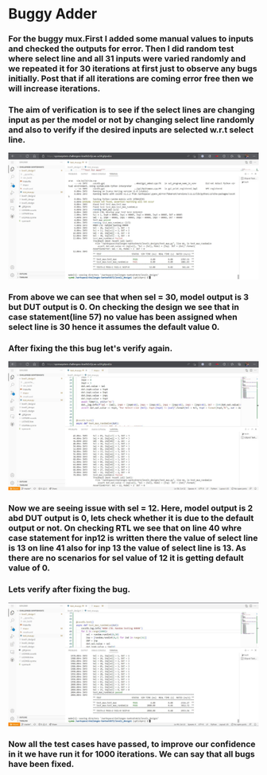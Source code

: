 # Buggy Adder
### For the buggy mux.First I added some manual values to inputs and checked the outputs for error. Then I did random test where select line and all 31 inputs were varied randomly and we repeated it for 30 iterations at first just to observe any bugs initially. Post that if all iterations are coming error free then we will increase iterations.
### The aim of verification is to see if the select lines are changing input as per the model or not by changing select line randomly and also to verify if the desired inputs are selected w.r.t select line. 
![](https://github.com/vyomasystems-lab/challenges-Santosh3672/blob/master/level1_design1/Pic1.JPG)
### From above we can see that when sel = 30, model output is 3 but DUT output is 0. On checking the design we see that in case statement(line 57) no value has been assigned when select line is 30 hence it assumes the default value 0.
### After fixing the this bug let's verify again.
![](https://github.com/vyomasystems-lab/challenges-Santosh3672/blob/master/level1_design1/Pic2.JPG)
### Now we are seeing issue with sel =  12. Here, model output is 2 abd DUT output is 0, lets check whether it is due to the default output or not. On checking RTL we see that on line 40 whre case statement for inp12 is written there the value of select line is 13 on line 41 also for inp 13 the value of select line is 13. As there are no scenarios for sel value of 12 it is getting default value of 0. 
### Lets verify after fixing the bug.
![](https://github.com/vyomasystems-lab/challenges-Santosh3672/blob/master/level1_design1/Pic3.JPG)
### Now all the test cases have passed, to improve our confidence in it we have run it for 1000 iterations. We can say that all bugs have been fixed.
